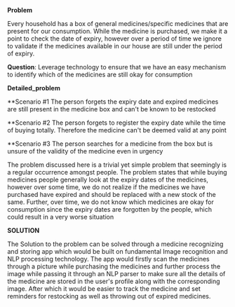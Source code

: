 **Problem**

Every household has a box of general medicines/specific medicines that are present for our consumption. While the medicine is purchased, we make it a point to check the date of expiry, however over a period of time we ignore to validate if the medicines available in our house are still under the period of expiry. 

**Question**: Leverage technology to ensure that we have an easy mechanism to identify which of the medicines are still okay for consumption

**Detailed_problem**

**Scenario #1 The person forgets the expiry date and expired medicines are still present in the medicine box and can't be known to be restocked

**Scenario #2 The person forgets to register the expiry date while the time of buying totally. Therefore the medicine can't be deemed valid at any point

**Scenario #3 The person searches for a medicine from the box but is unsure of the validity of the medicine even in urgency

The problem discussed here is a trivial yet simple problem that seemingly is a regular occurrence amongst people. The problem states that while buying medicines people generally look at the expiry dates of the medicines, however over some time, we do not realize if the medicines we have purchased have expired and should be replaced with a new stock of the same. Further, over time, we do not know which medicines are okay for consumption since the expiry dates are forgotten by the people, which could result in a very worse situation

**SOLUTION** 

The Solution to the problem can be solved through a medicine recognizing and storing app which would be built on fundamental Image recognition and NLP processing technology. The app would firstly scan the medicines through a picture while purchasing the medicines and further process the image while passing it through an NLP parser to make sure all the details of the medicine are stored in the user's profile along with the corresponding image. After which it would be easier to track the medicine and set reminders for restocking as well as throwing out of expired medicines.
